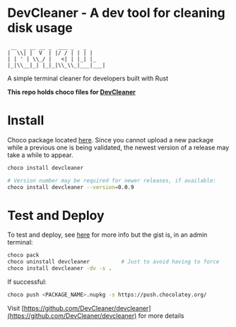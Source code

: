 # DevCleaner - A dev tool for cleaning disk usage

```
 __  _ __ __ _  ___ _   _
|  \\| |  V  | |/ / | | | |
| | ' | \\_/ |   <| | |_| |_
|_|\\__|_| |_|_|\\_\\_|___|___|
```

A simple terminal cleaner for developers built with Rust

**This repo holds choco files for [DevCleaner](https://github.com/DevCleaner/devcleaner)**

# Install

Choco package located [here](https://community.chocolatey.org/packages/devcleaner). Since you cannot upload a new package while a previous one is being validated, the newest version of a release may take a while to appear.

```bash
choco install devcleaner

# Version number may be required for newer releases, if available:
choco install devcleaner --version=0.0.9
```

# Test and Deploy

To test and deploy, see [here](https://chocolatey.org/courses/creating-chocolatey-packages/building-testing-and-pushing) for more info but the gist is, in an admin terminal:

```bash
choco pack
choco uninstall devcleaner          # Just to avoid having to force
choco install devcleaner -dv -s .
```

If successful:

```bash
choco push <PACKAGE_NAME>.nupkg -s https://push.chocolatey.org/
```

Visit [https://github.com/DevCleaner/devcleaner](https://github.com/DevCleaner/devcleaner) for more details
